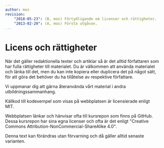 ```yaml
---
author: mos
revision:
    "2018-05-23": (B, mos) Förtydligande om licenser och rättigheter.
    "2013-02-20": (A, mos) Första utgåvan.
...
```

Licens och rättigheter
==================================

När det gäller redaktionella texter och artiklar så är det alltid författaren som har fulla rättigheter till materialet. Du är välkommen att använda materialet och länka till det, men du kan inte kopiera eller duplicera det på något sätt, för att göra det behöver du ha tillåtelse av respektive författare.

Vi uppmanar dig att gärna återanvända vårt material i andra utbildningssammanhang.

Källkod till kodexempel som visas på webbplatsen är licensierade enligt MIT.

Webbplatsen länkar och hänvisar ofta till kursrepon som finns på GitHub. Dessa kursrepon har sina egna licenser och ofta är det enligt "Creative Commons Attribution-NonCommercial-ShareAlike 4.0".

Denna text kan förändras utan förvarning och då gäller alltid senaste varianten.
